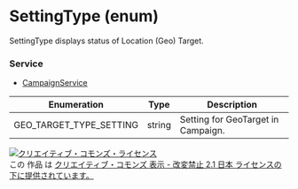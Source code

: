# SettingType (enum)
SettingType displays status of Location (Geo) Target.

### Service
+ [CampaignService](../services/CampaignService.md)

| Enumeration | Type| Description | 
|---|---|---|
| GEO_TARGET_TYPE_SETTING| string| Setting for GeoTarget in Campaign. |

<a rel="license" href="http://creativecommons.org/licenses/by-nd/2.1/jp/"><img alt="クリエイティブ・コモンズ・ライセンス" style="border-width:0" src="https://i.creativecommons.org/l/by-nd/2.1/jp/88x31.png" /></a><br />この 作品 は <a rel="license" href="http://creativecommons.org/licenses/by-nd/2.1/jp/">クリエイティブ・コモンズ 表示 - 改変禁止 2.1 日本 ライセンスの下に提供されています。</a>
